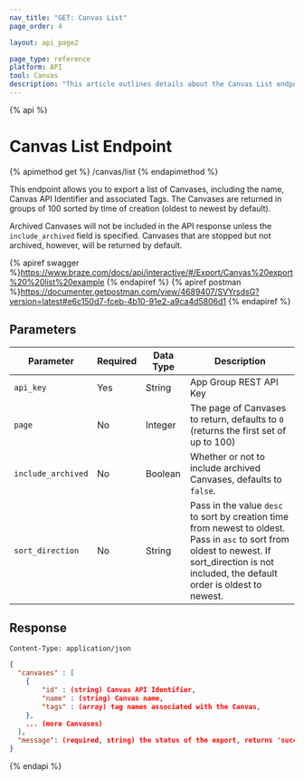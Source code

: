 ```yaml
---
nav_title: "GET: Canvas List"
page_order: 4

layout: api_page2

page_type: reference
platform: API
tool: Canvas
description: "This article outlines details about the Canvas List endpoint ."
---
```


{% api %}

# Canvas List Endpoint

{% apimethod get %}
/canvas/list
{% endapimethod %}

This endpoint allows you to export a list of Canvases, including the name, Canvas API Identifier and associated Tags. The Canvases are returned in groups of 100 sorted by time of creation (oldest to newest by default).

Archived Canvases will not be included in the API response unless the `include_archived` field is specified. Canvases that are stopped but not archived, however, will be returned by default.

{% apiref swagger %}https://www.braze.com/docs/api/interactive/#/Export/Canvas%20export%20%20list%20example {% endapiref %}
{% apiref postman %}https://documenter.getpostman.com/view/4689407/SVYrsdsG?version=latest#e6c150d7-fceb-4b10-91e2-a9ca4d5806d1 {% endapiref %}

## Parameters

| Parameter | Required | Data Type | Description |
| --------- | -------- | --------- | ----------- |
| `api_key` | Yes | String    | App Group REST API Key |
| `page` | No | Integer   | The page of Canvases to return, defaults to `0` (returns the first set of up to 100) |
| `include_archived` | No | Boolean | Whether or not to include archived Canvases, defaults to `false`. |
| `sort_direction`   | No | String | Pass in the value `desc` to sort by creation time from newest to oldest. Pass in `asc` to sort from oldest to newest. If sort_direction is not included, the default order is oldest to newest. |

## Response

`Content-Type: application/json`

```json
{
  "canvases" : [
  	{
  		"id" : (string) Canvas API Identifier,
  		"name" : (string) Canvas name,
  		"tags" : (array) tag names associated with the Canvas,
  	},
    ... (more Canvases)
  ],
  "message": (required, string) the status of the export, returns 'success' when completed without errors
}
```

{% endapi %}
